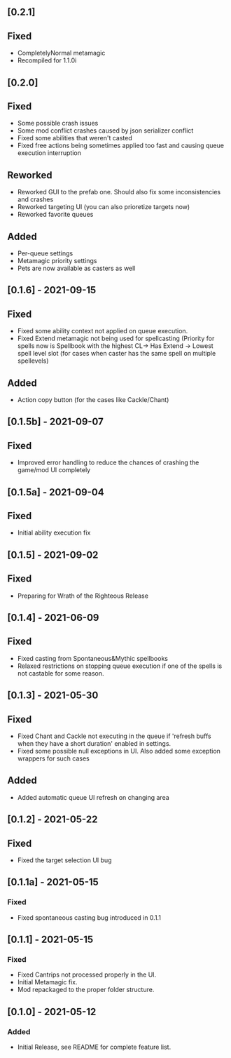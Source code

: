﻿## [0.2.1]
## Fixed
- CompletelyNormal metamagic
- Recompiled for 1.1.0i
## [0.2.0]
## Fixed
- Some possible crash issues
- Some mod conflict crashes caused by json serializer conflict
- Fixed some abilities that weren't casted 
- Fixed free actions being sometimes applied too fast and causing queue execution interruption
## Reworked
- Reworked GUI to the prefab one. Should also fix some inconsistencies and crashes
- Reworked targeting UI (you can also prioretize targets now)
- Reworked favorite queues
## Added
- Per-queue settings
- Metamagic priority settings
- Pets are now available as casters as well

## [0.1.6] - 2021-09-15
## Fixed
- Fixed some ability context not applied on queue execution.
- Fixed Extend metamagic not being used for spellcasting 
(Priority for spells now is Spellbook with the highest CL-> 
Has Extend -> Lowest spell level slot (for cases when caster has 
the same spell on multiple spellevels)
## Added
- Action copy button (for the cases like Cackle/Chant)

## [0.1.5b] - 2021-09-07
## Fixed
- Improved error handling to reduce the chances of crashing the game/mod 
UI completely

## [0.1.5a] - 2021-09-04
## Fixed
- Initial ability execution fix

## [0.1.5] - 2021-09-02
## Fixed
- Preparing for Wrath of the Righteous Release
## [0.1.4] - 2021-06-09
## Fixed
- Fixed casting from Spontaneous&Mythic spellbooks
- Relaxed restrictions on stopping queue execution if one of the spells is not castable for some reason.

## [0.1.3] - 2021-05-30
## Fixed
- Fixed Chant and Cackle not executing in the queue if 'refresh buffs when they have a short duration' enabled in settings.
- Fixed some possible null exceptions in UI. Also added some exception wrappers for such cases
## Added
- Added automatic queue UI refresh on changing area

## [0.1.2] - 2021-05-22
## Fixed
- Fixed the target selection UI bug

## [0.1.1a] - 2021-05-15
### Fixed
- Fixed spontaneous casting bug introduced in 0.1.1

## [0.1.1] - 2021-05-15
### Fixed
- Fixed Cantrips not processed properly in the UI.
- Initial Metamagic fix.
- Mod repackaged to the proper folder structure.

## [0.1.0] - 2021-05-12
### Added
- Initial Release, see README for complete feature list.
